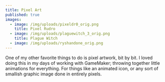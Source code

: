 ```yaml
---
title: Pixel Art
published: true
images:
  - image: /img/uploads/pixeldr0_orig.png
    title: Pixel Rudro
  - image: /img/uploads/plaguewitch_3_orig.png
    title: Plague Witch
  - image: /img/uploads/ryshandone_orig.png
---
```

One of my other favorite things to do is pixel artwork, bit by bit. I loved doing this in my days of working with GameMaker; throwing together little animations for everything. For things like an animated icon, or any sort of smallish graphic image done in entirely pixels.
